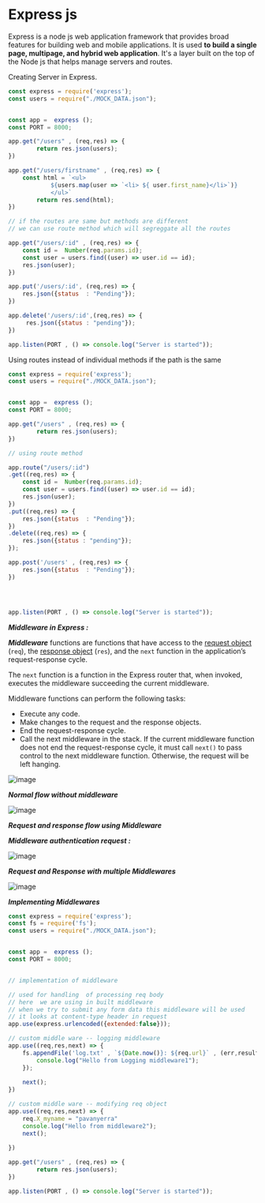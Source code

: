 # Express js



Express is a node js web application framework that provides broad features for building web and mobile applications. It is used **to build a single page, multipage, and hybrid web application**. It's a layer built on the top of the Node js that helps manage servers and routes.





 Creating Server in Express.

```javascript
const express = require('express');
const users = require("./MOCK_DATA.json");


const app =  express ();
const PORT = 8000;

app.get("/users" , (req,res) => {
        return res.json(users);
})

app.get("/users/firstname" , (req,res) => {
    const html = `<ul>
            ${users.map(user => `<li> ${ user.first_name}</li>`)}
            </ul>`
        return res.send(html);
})

// if the routes are same but methods are different 
// we can use route method which will segreggate all the routes

app.get("/users/:id" , (req,res) => {
    const id =  Number(req.params.id);
    const user = users.find((user) => user.id == id);
    res.json(user);
})

app.put('/users/:id', (req,res) => {
    res.json({status  : "Pending"});
})

app.delete('/users/:id',(req,res) => {
     res.json({status : "pending"});
})

app.listen(PORT , () => console.log("Server is started"));
```






Using routes instead of individual methods if the path is the same



```javascript
const express = require('express');
const users = require("./MOCK_DATA.json");


const app =  express ();
const PORT = 8000;

app.get("/users" , (req,res) => {
        return res.json(users);
})

// using route method

app.route("/users/:id")
.get((req,res) => {
    const id =  Number(req.params.id);
    const user = users.find((user) => user.id == id);
    res.json(user);
})
.put((req,res) => {
    res.json({status  : "Pending"});
})
.delete((req,res) => {
    res.json({status : "pending"});
});

app.post('/users' , (req,res) => {
    res.json({status  : "Pending"});
})




app.listen(PORT , () => console.log("Server is started"));
```




***Middleware in Express :***

_**Middleware**_ functions are functions that have access to the [﻿request object](https://expressjs.com/en/4x/api.html#req) (`req`), the [﻿response object](https://expressjs.com/en/4x/api.html#res) (`res`), and the `next` function in the application’s request-response cycle. 

The `next` function is a function in the Express router that, when invoked, executes the middleware succeeding the current middleware.


Middleware functions can perform the following tasks:

- Execute any code.
- Make changes to the request and the response objects.
- End the request-response cycle.
- Call the next middleware in the stack.
If the current middleware function does not end the request-response cycle, it must call `next()` to pass control to the next middleware function. Otherwise, the request will be left hanging.


![image](https://github.com/pavan5yerra/nodejs/assets/53389849/d6f44312-ba64-4a2a-9d23-989da4e406f4)



***Normal flow without middleware***

![image](https://github.com/pavan5yerra/nodejs/assets/53389849/1477bd33-efaa-4fb3-9d54-6a6ccd3cc16f)


***Request and response flow using Middleware***

***Middleware authentication request :***

![image](https://github.com/pavan5yerra/nodejs/assets/53389849/00d56b48-d2e3-4f6f-93f9-cc637a69bfcf)


***Request and Response with multiple Middlewares***

![image](https://github.com/pavan5yerra/nodejs/assets/53389849/47d9374c-efdf-4cbb-942f-fbcfc3d2ce3c)


***Implementing Middlewares***

```javascript
const express = require('express');
const fs = require('fs');
const users = require("./MOCK_DATA.json");


const app =  express ();
const PORT = 8000;


// implementation of middleware

// used for handling  of processing req body 
// here  we are using in built middleware
// when we try to submit any form data this middleware will be used
// it looks at content-type header in request
app.use(express.urlencoded({extended:false}));

// custom middle ware -- logging middleware
app.use((req,res,next) => {
    fs.appendFile('log.txt' , `${Date.now()}: ${req.url}` , (err,result)=> {
        console.log("Hello from Logging middleware1");
    });
  
    next();
})

// custom middle ware -- modifying req object
app.use((req,res,next) => {
    req.X_myname = "pavanyerra"
    console.log("Hello from middleware2");
    next();
    
})

app.get("/users" , (req,res) => {
        return res.json(users);
})

app.listen(PORT , () => console.log("Server is started"));
```


